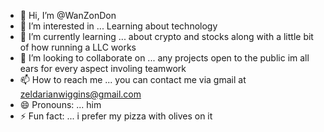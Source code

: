 - 👋 Hi, I’m @WanZonDon
- 👀 I’m interested in ... Learning about technology 
- 🌱 I’m currently learning ... about crypto and stocks along with a little bit of how running a LLC works 
- 💞️ I’m looking to collaborate on ... any projects open to the public im all ears for every aspect involing teamwork 
- 📫 How to reach me ... you can contact me via gmail at zeldarianwiggins@gmail.com
- 😄 Pronouns: ... him
- ⚡ Fun fact: ... i prefer my pizza with olives on it 

<!---
WanZonDon/WanZonDon is a ✨ special ✨ repository because its `README.md` (this file) appears on your GitHub profile.
You can click the Preview link to take a look at your changes.
--->
